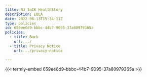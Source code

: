 ```yaml
---
title: NJ InCK HealthStory
description: EULA
date: 2022-06-13T15:34:11Z
type: policies
id: 659ee6d9-bbbc-44b7-9095-37a80979365a
policies: 
  - title: Back
    url: ../
  - title: Privacy Notice
    url: ../privacy-notice

---
```


{{< termly-embed 659ee6d9-bbbc-44b7-9095-37a80979365a >}}
